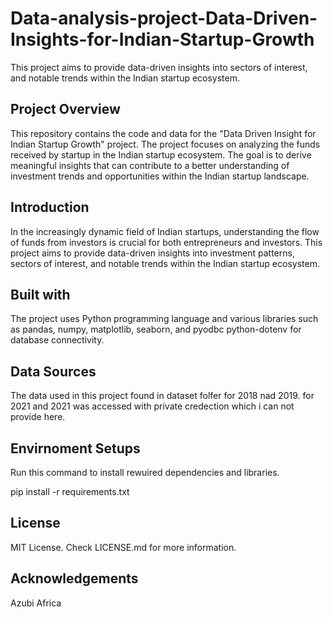 # Data-analysis-project-Data-Driven-Insights-for-Indian-Startup-Growth

This project aims to provide data-driven insights into sectors of interest, and notable trends within the Indian startup ecosystem.

## Project Overview

This repository contains the code and data for the "Data Driven Insight for Indian Startup Growth" project. The project focuses on analyzing the funds received by startup in the Indian startup ecosystem. The goal is to derive meaningful insights that can contribute to a better understanding of investment trends and opportunities within the Indian startup landscape.

## Introduction

In the increasingly dynamic field of Indian startups, understanding the flow of funds from investors is crucial for both entrepreneurs and investors. This project aims to provide data-driven insights into investment patterns, sectors of interest, and notable trends within the Indian startup ecosystem.

## Built with

The project uses Python programming language and various libraries such as pandas, numpy, matplotlib, seaborn, and pyodbc
python-dotenv for database connectivity.

## Data Sources

The data used in this project found in dataset folfer for 2018 nad 2019. for 2021 and 2021 was accessed with private credection which i can not provide here.

## Envirnoment Setups

Run this command to install rewuired dependencies and libraries.

pip install -r requirements.txt

## License

MIT License. Check LICENSE.md for more information.

## Acknowledgements

Azubi Africa

